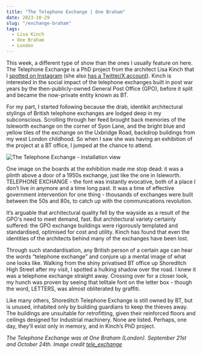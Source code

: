 ```yaml
---
title: "The Telephone Exchange | One Braham"
date: 2023-10-29
slug: "/exchange-braham"
tags:
  - Lisa Kinch
  - One Braham
  - London 
---
```


This week, a different type of show than the ones I usually feature on here. The Telephone Exchange is a PhD project from the architect Lisa Kinch that I [spotted on Instagram](https://www.instagram.com/tele_exchange/) (she also [has a Twitter/X account](https://twitter.com/tele_exchange)). Kinch is interested in the social impact of the telephone exchanges built in post war years by the then-publicly-owned General Post Office (GPO), before it split and became the now-private entity known as BT.

For my part, I started following because the drab, identikit architectural stylings of British telephone exchanges are lodged deep in my subconscious. Scrolling through her feed brought back memories of the Isleworth exchange on the corner of Syon Lane, and the bright blue and yellow tiles of the exchange on the Uxbridge Road, backdrop buildings from my west London childhood. So when I saw she was having an exhibition of the project at a BT office, I jumped at the chance to attend.

![The Telephone Exchange - installation view](/exchange-braham-1.jpeg)

One image on the boards at the exhibition made me stop dead: it was a plinth above a door of a 1950s exchange, just like the one in Isleworth. TELEPHONE EXCHANGE - the font was instantly evocative, both of a place I don’t live in anymore and a time long past. It was a time of effective government intervention for one thing - thousands of exchanges were built between the 50s and 80s, to catch up with the communications revolution.

It’s arguable that architectural quality fell by the wayside as a result of the GPO's need to meet demand, fast. But architectural variety certainly suffered: the GPO exchange buildings were rigorously templated and standardised, optimised for cost and utility. Kinch has found that even the identities of the architects behind many of the exchanges have been lost.

Through such standardisation, any British person of a certain age can hear the words “telephone exchange” and conjure up a mental image of what one looks like. Walking from the shiny privatised BT office up Shoreditch High Street after my visit, I spotted a hulking shadow over the road. I knew it was a telephone exchange straight away. Crossing over for a closer look, my hunch was proven by seeing that telltale font on the letter box - though the word, LETTERS, was almost obliterated by graffiti.

Like many others, Shoreditch Telephone Exchange is still owned by BT, but is unused, inhabited only by building guardians to keep the thieves away. The buildings are unsuitable for retrofitting, given their reinforced floors and ceilings designed for industrial machinery. None are listed. Perhaps, one day, they’ll exist only in memory, and in Kinch’s PhD project.

*The Telephone Exchange was at One Braham (London). September 21st and October 24th. Image credit [tele_exchange](https://twitter.com/tele_exchange/status/1711342975207244014/photo/1)*
